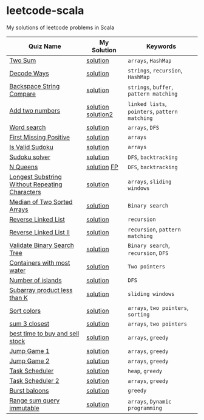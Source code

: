 # leetcode-scala

My solutions of leetcode problems in Scala

| Quiz Name                                                                                                                       | My Solution                                                           | Keywords                                       |
|---------------------------------------------------------------------------------------------------------------------------------|-----------------------------------------------------------------------|------------------------------------------------|
| [Two Sum](https://leetcode.com/problems/two-sum/)                                                                               | [solution](src/TwoSum.sc)                                             | `arrays`, `HashMap`                            |
| [Decode Ways](https://leetcode.com/problems/decode-ways/)                                                                       | [solution](src/DecodeWays.sc)                                         | `strings`, `recursion`, `HashMap`              |
| [Backspace String Compare](https://leetcode.com/problems/backspace-string-compare/)                                             | [solution](src/BackspaceStringCompare.sc)                             | `strings`, `buffer`, `pattern matching`        |
| [Add two numbers](https://leetcode.com/problems/add-two-numbers/)                                                               | [solution](src/AddTwoNumbers.sc) [solution2](src/AddTwoNumbers.scala) | `linked lists`, `pointers`, `pattern matching` |
| [Word search](https://leetcode.com/problems/word-search/)                                                                       | [solution](src/WordSearch.sc)                                         | `arrays`, `DFS`                                |
| [First Missing Positive](https://leetcode.com/problems/first-missing-positive/)                                                 | [solution](src/FirstMissingPositive.sc)                               | `arrays`                                       |
| [Is Valid Sudoku](https://leetcode.com/problems/valid-sudoku/)                                                                  | [solution](src/IsValidSudoku.sc)                                      | `arrays`                                       |
| [Sudoku solver](https://leetcode.com/problems/sudoku-solver/)                                                                   | [solution](src/SudokuSolver.sc)                                       | `DFS`, `backtracking`                          |
| [N Queens](https://leetcode.com/problems/n-queens/)                                                                             | [solution](src/NQueens.sc) [FP](src/NQueensFP.sc)                     | `DFS`, `backtracking`                          |
| [Longest Substring Without Repeating Characters](https://leetcode.com/problems/longest-substring-without-repeating-characters/) | [solution](src/LongestSubstringWithoutRepeating.sc)                   | `arrays`, `sliding windows`                    |
| [Median of Two Sorted Arrays](https://leetcode.com/problems/median-of-two-sorted-arrays/)                                       | [solution](src/MedianOf2SortedArrays.sc)                              | `Binary search`                                |
| [Reverse Linked List](https://leetcode.com/problems/reverse-linked-list/)                                                       | [solution](src/ReverseLinkedList.sc)                                  | `recursion`                                    |
| [Reverse Linked List II](https://leetcode.com/problems/reverse-linked-list-ii/)                                                 | [solution](src/ReverseBetween.sc)                                     | `recursion`, `pattern matching`                |
| [Validate Binary Search Tree](https://leetcode.com/problems/validate-binary-search-tree/)                                       | [solution](src/ValidateBinarySearchTree.sc)                           | `Binary search`, `recursion`, `DFS`            |
| [Containers with most water](https://leetcode.com/problems/container-with-most-water/)                                          | [solution](src/ContainerWithMostWater.sc)                             | `Two pointers`                                 |
| [Number of islands](https://leetcode.com/problems/number-of-islands/)                                                           | [solution](src/NumberOfIslands.sc)                                    | `DFS`                                          |
| [Subarray product less than K](https://leetcode.com/problems/subarray-product-less-than-k/)                                     | [solution](src/SubarrayProductLessThanK.sc)                           | `sliding windows`                              |
| [Sort colors](https://leetcode.com/problems/sort-colors/)                                                                       | [solution](src/SortColors.sc)                                         | `arrays`, `two pointers`, `sorting`            |
| [sum 3 closest](https://leetcode.com/problems/3sum-closest/)                                                                    | [solution](src/Sum3Closest.sc)                                        | `arrays`, `two pointers`                       |
| [best time to buy and sell stock](https://leetcode.com/problems/best-time-to-buy-and-sell-stock/)                               | [solution](src/MaxProfit.sc)                                          | `arrays`, `greedy`                             |
| [Jump Game 1](https://leetcode.com/problems/jump-game/)                                                                         | [solution](src/JumpGame.sc)                                           | `arrays`, `greedy`                             |
| [Jump Game 2](https://leetcode.com/problems/jump-game-ii)                                                                       | [solution](src/JumpGame2.sc)                                          | `arrays`, `greedy`                             |
| [Task Scheduler](https://leetcode.com/problems/task-scheduler/)                                                                 | [solution](src/TaskScheduler.sc)                                      | `heap`, `greedy`                               |
| [Task Scheduler 2](https://leetcode.com/problems/task-scheduler-ii/)                                                            | [solution](src/TaskScheduler2.sc)                                     | `arrays`, `greedy`                             |
| [Burst baloons](https://leetcode.com/problems/minimum-number-of-arrows-to-burst-balloons/)                                      | [solution](src/BurstBaloons.sc)                                       | `greedy`                                       |
| [Range sum query immutable](https://leetcode.com/problems/range-sum-query-immutable/)                                           | [solution](src/RangeSumQuery.sc)                                      | `arrays`, `Dynamic programming`                |